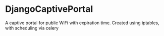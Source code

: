 # DjangoCaptivePortal 
A captive portal for public WiFi with expiration time.
Created using iptables, with scheduling via celery
